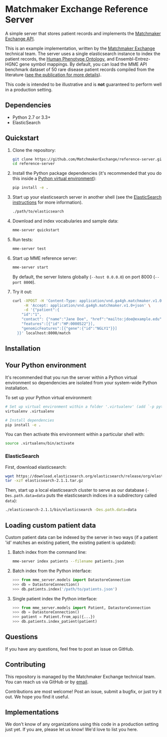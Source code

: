 # Matchmaker Exchange Reference Server
A simple server that stores patient records and implements the [Matchmaker Exchange API](https://github.com/ga4gh/mme-apis).

This is an example implementation, written by the [Matchmaker Exchange](http://www.matchmakerexchange.org/) technical team. The server uses a single elasticsearch instance to index the patient records, the [Human Phenotype Ontology](http://human-phenotype-ontology.github.io/), and Ensembl-Entrez-HGNC gene symbol mappings. By default, you can load the MME API benchmark dataset of 50 rare disease patient records compiled from the literature ([see the publication for more details](http://onlinelibrary.wiley.com/doi/10.1002/humu.22850)).

This code is intended to be illustrative and is **not** guaranteed to perform well in a production setting.


## Dependencies
- Python 2.7 or 3.3+
- ElasticSearch


## Quickstart

1. Clone the repository:

    ```sh
    git clone https://github.com/MatchmakerExchange/reference-server.git
    cd reference-server
    ```

1. Install the Python package dependencies (it's recommended that you do this inside a [Python virtual environment](#install-venv)):

    ```sh
    pip install -e .
    ```

1. Start up your elasticsearch server in another shell (see the [ElasticSearch instructions](#install-es) for more information).

    ```sh
    ./path/to/elasticsearch
    ```

1. Download and index vocabularies and sample data:

    ```sh
    mme-server quickstart
    ```

1. Run tests:

    ```sh
    mme-server test
    ```

1. Start up MME reference server:

    ```sh
    mme-server start
    ```

    By default, the server listens globally (`--host 0.0.0.0`) on port 8000 (`--port 8000`).

1. Try it out:

    ```sh
    curl -XPOST -H 'Content-Type: application/vnd.ga4gh.matchmaker.v1.0+json' \
         -H 'Accept: application/vnd.ga4gh.matchmaker.v1.0+json' \
         -d '{"patient":{
        "id":"1",
        "contact": {"name":"Jane Doe", "href":"mailto:jdoe@example.edu"},
        "features":[{"id":"HP:0000522"}],
        "genomicFeatures":[{"gene":{"id":"NGLY1"}}]
      }}' localhost:8000/match
    ```

## Installation

## <a name="install-venv"></a> Your Python environment

It's recommended that you run the server within a Python virtual environment so dependencies are isolated from your system-wide Python installation.

To set up your Python virtual environment:

```sh
# Set up virtual environment within a folder '.virtualenv' (add `-p python3` to force python 3)
virtualenv .virtualenv

# Install dependencies
pip install -e .
```

You can then activate this environment within a particular shell with:

```sh
source .virtualenv/bin/activate
```

### <a name="install-es"></a> ElasticSearch

First, download elasticsearch:

```sh
wget https://download.elasticsearch.org/elasticsearch/release/org/elasticsearch/distribution/tar/elasticsearch/2.1.1/elasticsearch-2.1.1.tar.gz
tar -xzf elasticsearch-2.1.1.tar.gz
```

Then, start up a local elasticsearch cluster to serve as our database (`-Des.path.data=data` puts the elasticsearch indices in a subdirectory called `data`):

```sh
./elasticsearch-2.1.1/bin/elasticsearch -Des.path.data=data
```



## Loading custom patient data

Custom patient data can be indexed by the server in two ways (if a patient 'id' matches an existing patient, the existing patient is updated):

1. Batch index from the command line:
    ```sh
    mme-server index patients --filename patients.json
    ```

1. Batch index from the Python interface:

    ```py
    >>> from mme_server.models import DatastoreConnection
    >>> db = DatastoreConnection()
    >>> db.patients.index('/path/to/patients.json')
    ```

1. Single patient index the Python interface:

    ```py
    >>> from mme_server.models import Patient, DatastoreConnection
    >>> db = DatastoreConnection()
    >>> patient = Patient.from_api({...})
    >>> db.patients.index_patient(patient)
    ```


## Questions

If you have any questions, feel free to post an issue on GitHub.


## Contributing

This repository is managed by the Matchmaker Exchange technical team. You can reach us via GitHub or by [email](mailto:api@matchmakerexchange.org).

Contributions are most welcome! Post an issue, submit a bugfix, or just try it out. We hope you find it useful.


## Implementations

We don't know of any organizations using this code in a production setting just yet. If you are, please let us know! We'd love to list you here.
